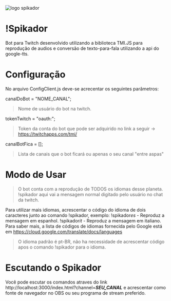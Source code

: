 ![logo spikador](https://user-images.githubusercontent.com/74389154/104830749-72bc9b80-5860-11eb-9ef7-03093d2dd120.png)

# !Spikador

Bot para Twitch desenvolvido utilizando a biblioteca TMI.JS para reprodução de audios e conversão de texto-para-fala utilizando a api do google-tts.

# Configuração

No arquivo ConfigClient.js deve-se acrecentar os seguintes parâmetros:

canalDoBot = "NOME_CANAL";

> Nome de usuário do bot na twitch.

tokenTwitch = "oauth:";

> Token da conta do bot que pode ser adquirido no link a seguir -> https://twitchapps.com/tmi/

canalBotFica = [];

> Lista de canais que o bot ficará ou apenas o seu canal "entre aspas"

# Modo de Usar

> O bot conta com a reprodução de TODOS os idiomas desse planeta.
> !spikador aqui vai a mensagem normal digitado pelo usuário no chat da twitch.

Para utilizar mais idiomas, acrescentar o código do idioma de dois caracteres junto ao comando !spikador, exemplo:
!spikador*es* - Reproduz a mensagem em espanhol.
!spikador*it* - Reproduz a mensagem em italiano.
Para saber mais, a lista de códigos de idiomas fornecida pelo Google está em https://cloud.google.com/translate/docs/languages

> O idioma padrão é pt-BR, não ha necessidade de acrescentar código apos o comando !spikador para o idioma.

# Escutando o Spikador

Você pode escutar os comandos atraves do link http://localhost:3000/index.html?channel=**_SEU_CANAL_** e acrescentar como fonte de navegador no OBS ou seu programa de stream preferido.
